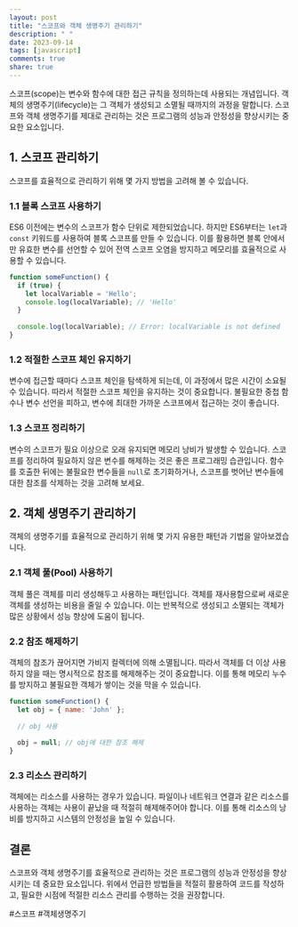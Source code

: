 ```yaml
---
layout: post
title: "스코프와 객체 생명주기 관리하기"
description: " "
date: 2023-09-14
tags: [javascript]
comments: true
share: true
---
```


스코프(scope)는 변수와 함수에 대한 접근 규칙을 정의하는데 사용되는 개념입니다. 객체의 생명주기(lifecycle)는 그 객체가 생성되고 소멸될 때까지의 과정을 말합니다. 스코프와 객체 생명주기를 제대로 관리하는 것은 프로그램의 성능과 안정성을 향상시키는 중요한 요소입니다.

## 1. 스코프 관리하기

스코프를 효율적으로 관리하기 위해 몇 가지 방법을 고려해 볼 수 있습니다.

### 1.1 블록 스코프 사용하기

ES6 이전에는 변수의 스코프가 함수 단위로 제한되었습니다. 하지만 ES6부터는 `let`과 `const` 키워드를 사용하여 블록 스코프를 만들 수 있습니다. 이를 활용하면 블록 안에서만 유효한 변수를 선언할 수 있어 전역 스코프 오염을 방지하고 메모리를 효율적으로 사용할 수 있습니다.

```javascript
function someFunction() {
  if (true) {
    let localVariable = 'Hello';
    console.log(localVariable); // 'Hello'
  }
  
  console.log(localVariable); // Error: localVariable is not defined
}
```

### 1.2 적절한 스코프 체인 유지하기

변수에 접근할 때마다 스코프 체인을 탐색하게 되는데, 이 과정에서 많은 시간이 소요될 수 있습니다. 따라서 적절한 스코프 체인을 유지하는 것이 중요합니다. 불필요한 중첩 함수나 변수 선언을 피하고, 변수에 최대한 가까운 스코프에서 접근하는 것이 좋습니다.

### 1.3 스코프 정리하기

변수의 스코프가 필요 이상으로 오래 유지되면 메모리 낭비가 발생할 수 있습니다. 스코프를 정리하여 필요하지 않은 변수를 해제하는 것은 좋은 프로그래밍 습관입니다. 함수를 호출한 뒤에는 불필요한 변수들을 `null`로 초기화하거나, 스코프를 벗어난 변수들에 대한 참조를 삭제하는 것을 고려해 보세요.

## 2. 객체 생명주기 관리하기

객체의 생명주기를 효율적으로 관리하기 위해 몇 가지 유용한 패턴과 기법을 알아보겠습니다.

### 2.1 객체 풀(Pool) 사용하기

객체 풀은 객체를 미리 생성해두고 사용하는 패턴입니다. 객체를 재사용함으로써 새로운 객체를 생성하는 비용을 줄일 수 있습니다. 이는 반복적으로 생성되고 소멸되는 객체가 많은 상황에서 성능 향상에 도움이 됩니다.

### 2.2 참조 해제하기

객체의 참조가 끊어지면 가비지 컬렉터에 의해 소멸됩니다. 따라서 객체를 더 이상 사용하지 않을 때는 명시적으로 참조를 해제해주는 것이 중요합니다. 이를 통해 메모리 누수를 방지하고 불필요한 객체가 쌓이는 것을 막을 수 있습니다.

```javascript
function someFunction() {
  let obj = { name: 'John' };
  
  // obj 사용
  
  obj = null; // obj에 대한 참조 해제
}
```

### 2.3 리소스 관리하기

객체에는 리소스를 사용하는 경우가 있습니다. 파일이나 네트워크 연결과 같은 리소스를 사용하는 객체는 사용이 끝났을 때 적절히 해제해주어야 합니다. 이를 통해 리소스의 낭비를 방지하고 시스템의 안정성을 높일 수 있습니다.

## 결론

스코프와 객체 생명주기를 효율적으로 관리하는 것은 프로그램의 성능과 안정성을 향상시키는 데 중요한 요소입니다. 위에서 언급한 방법들을 적절히 활용하여 코드를 작성하고, 필요한 시점에 적절한 리소스 관리를 수행하는 것을 권장합니다.

#스코프 #객체생명주기